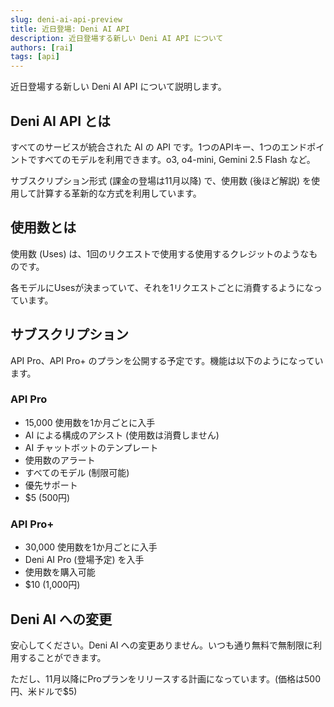 ```yaml
---
slug: deni-ai-api-preview
title: 近日登場: Deni AI API
description: 近日登場する新しい Deni AI API について
authors: [rai]
tags: [api]
---
```


近日登場する新しい Deni AI API について説明します。

<!--truncate-->

## Deni AI API とは

すべてのサービスが統合された AI の API です。1つのAPIキー、1つのエンドポイントですべてのモデルを利用できます。o3, o4-mini, Gemini 2.5 Flash など。

サブスクリプション形式 (課金の登場は11月以降) で、使用数 (後ほど解説) を使用して計算する革新的な方式を利用しています。

## 使用数とは

使用数 (Uses) は、1回のリクエストで使用する使用するクレジットのようなものです。

各モデルにUsesが決まっていて、それを1リクエストごとに消費するようになっています。

## サブスクリプション

API Pro、API Pro+ のプランを公開する予定です。機能は以下のようになっています。

### API Pro

- 15,000 使用数を1か月ごとに入手
- AI による構成のアシスト (使用数は消費しません)
- AI チャットボットのテンプレート
- 使用数のアラート
- すべてのモデル (制限可能)
- 優先サポート
- $5 (500円)

### API Pro+

- 30,000 使用数を1か月ごとに入手
- Deni AI Pro (登場予定) を入手
- 使用数を購入可能
- $10 (1,000円)

## Deni AI への変更

安心してください。Deni AI への変更ありません。いつも通り無料で無制限に利用することができます。

ただし、11月以降にProプランをリリースする計画になっています。(価格は500円、米ドルで$5)
